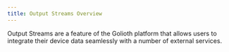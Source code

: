 ```yaml
---
title: Output Streams Overview
---
```


Output Streams are a feature of the Golioth platform that allows users to integrate their device data seamlessly with a number of external services.
